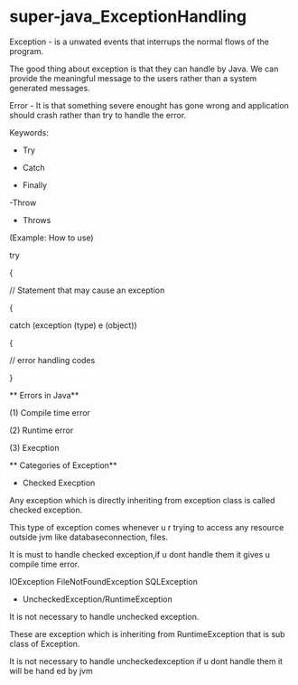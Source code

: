 # super-java_ExceptionHandling

Exception - is a unwated events that interrups the normal flows of the program. 

The good thing about exception is that they can handle by Java. We can provide the meaningful message to the users rather than
a system generated messages.

Error - It is that something severe enought has gone wrong and application should crash rather than try to handle the error.


Keywords:

- Try

- Catch

- Finally

-Throw

- Throws

(Example: How to use)

try

{

// Statement that may cause an exception

{

catch (exception (type) e (object))

{

// error handling codes

}


** Errors in Java**

(1) Compile time error

(2) Runtime error

(3) Execption 


** Categories of Exception**

* Checked Execption

Any exception which is directly inheriting from exception class is called checked
exception. 

This type of exception comes whenever u r trying to access any resource
outside jvm like databaseconnection, files. 

It is must to handle checked exception,if u dont handle them it gives u compile time error.

IOException
FileNotFoundException
SQLException

* UncheckedException/RuntimeException

It is not necessary to handle unchecked exception.

These are exception which is inheriting from RuntimeException that is sub class of
Exception.

It is not necessary to handle uncheckedexception if u dont handle them it will be hand
ed by jvm



